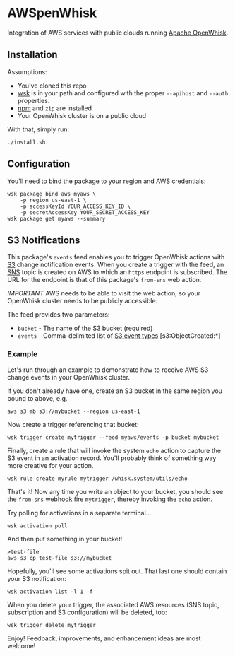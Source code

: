 # AWSpenWhisk

Integration of AWS services with public clouds running
[Apache OpenWhisk].

## Installation

Assumptions:

* You've cloned this repo
* [wsk] is in your path and configured with the proper `--apihost` and
  `--auth` properties.
* [npm] and `zip` are installed
* Your OpenWhisk cluster is on a public cloud

With that, simply run:

    ./install.sh 

## Configuration

You'll need to bind the package to your region and AWS credentials:

    wsk package bind aws myaws \
        -p region us-east-1 \
        -p accessKeyId YOUR_ACCESS_KEY_ID \
        -p secretAccessKey YOUR_SECRET_ACCESS_KEY
    wsk package get myaws --summary

## S3 Notifications

This package's `events` feed enables you to trigger OpenWhisk actions
with [S3] change notification events. When you create a trigger with
the feed, an [SNS] topic is created on AWS to which an `https`
endpoint is subscribed. The URL for the endpoint is that of this
package's `from-sns` web action.

*IMPORTANT* AWS needs to be able to visit the web action, so your
OpenWhisk cluster needs to be publicly accessible.

The feed provides two parameters: 
* `bucket` - The name of the S3 bucket (required)
* `events` - Comma-delimited list of [S3 event types] [s3:ObjectCreated:*]

### Example

Let's run through an example to demonstrate how to receive AWS S3
change events in your OpenWhisk cluster.

If you don't already have one, create an S3 bucket in the same region
you bound to above, e.g.
    
    aws s3 mb s3://mybucket --region us-east-1

Now create a trigger referencing that bucket:

    wsk trigger create mytrigger --feed myaws/events -p bucket mybucket

Finally, create a rule that will invoke the system `echo` action to
capture the S3 event in an activation record. You'll probably think of
something way more creative for your action.

    wsk rule create myrule mytrigger /whisk.system/utils/echo
    
That's it! Now any time you write an object to your bucket, you should
see the `from-sns` webhook fire `mytrigger`, thereby invoking the
`echo` action.

Try polling for activations in a separate terminal...

    wsk activation poll
    
And then put something in your bucket!

    >test-file
    aws s3 cp test-file s3://mybucket

Hopefully, you'll see some activations spit out. That last one should
contain your S3 notification:

    wsk activation list -l 1 -f

When you delete your trigger, the associated AWS resources (SNS topic,
subscription and S3 configuration) will be deleted, too:

    wsk trigger delete mytrigger

Enjoy! Feedback, improvements, and enhancement ideas are most welcome!


[wsk]: https://github.com/apache/incubator-openwhisk-cli/releases/
[npm]: https://www.npmjs.com/
[S3 event types]: https://docs.aws.amazon.com/AmazonS3/latest/dev/NotificationHowTo.html#supported-notification-event-types 
[SNS]: https://aws.amazon.com/sns/
[S3]: https://aws.amazon.com/s3/
[Apache OpenWhisk]: https://openwhisk.org
